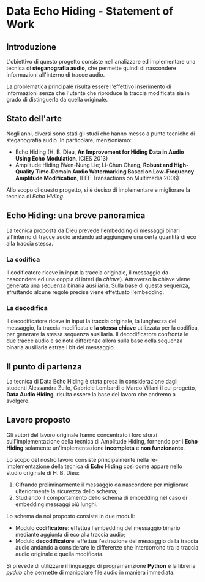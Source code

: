 # Data Echo Hiding - Statement of Work

## Introduzione
L'obiettivo di questo progetto consiste nell'analizzare ed implementare una tecnica di **steganografia audio**, che permette quindi di nascondere informazioni all'interno di tracce audio.

La problematica principale risulta essere  l'effettivo inserimento di informazioni senza che l'utente che riproduce la traccia modificata sia in grado di distinguerla da quella originale.

## Stato dell'arte
Negli anni, diversi sono stati gli studi che hanno messo a punto tecniche di steganografia audio. In particolare, menzioniamo:

- Echo Hiding (H. B. Dieu, **An Improvement for Hiding Data in Audio Using Echo Modulation**, ICIES 2013)
- Amplitude Hiding (Wen-Nung Lie; Li-Chun Chang, **Robust and High-Quality Time-Domain Audio Watermarking Based on Low-Frequency Amplitude Modification**, IEEE Transactions on Multimedia 2006)

Allo scopo di questo progetto, si è deciso di implementare e migliorare la tecnica di *Echo Hiding*.

## Echo Hiding: una breve panoramica

La tecnica proposta da Dieu prevede l'embedding di messaggi binari all'interno di tracce audio andando ad aggiungere una certa quantità di eco alla traccia stessa.

### La codifica
Il codificatore riceve in input la traccia originale, il messaggio da nascondere ed una coppia di interi (la *chiave*). Attraverso la chiave viene generata una sequenza binaria ausiliaria. Sulla base di questa sequenza, sfruttando alcune regole precise viene effettuato l'embedding.

### La decodifica
Il decodificatore riceve in input la traccia originale, la lunghezza del messaggio, la traccia modificata e **la stessa chiave** utilizzata per la codifica, per generare la stessa sequenza ausiliaria. Il decodificatore confronta le due tracce audio e se nota differenze allora sulla base della sequenza binaria ausiliaria estrae i bit del messaggio.

## Il punto di partenza
La tecnica di Data Echo Hiding è stata presa in considerazione dagli studenti Alessandra Zullo, Gabriele Lombardi e Marco Villani il cui progetto, **Data Audio Hiding**, risulta essere la base del lavoro che andremo a svolgere. 

## Lavoro proposto
Gli autori del lavoro originale hanno concentrato i loro sforzi sull'implementazione della tecnica di Amplitude Hiding, fornendo per l'**Echo Hiding** solamente un'implementazione **incompleta** e **non funzionante**.

Lo scopo del nostro lavoro consiste principalmente nella re-implementazione della tecnica di **Echo Hiding** così come appare nello studio originale di H. B. Dieu:

1. Cifrando preliminarmente il messaggio da nascondere per migliorare ulteriormente la sicurezza dello schema;
2. Studiando il comportamento dello schema di embedding nel caso di embedding messaggi più lunghi.

Lo schema da noi proposto consiste in due moduli:

- Modulo **codificatore**: effettua l'embedding del messaggio binario mediante aggiunta di eco alla traccia audio;
- Modulo **decodificatore**: effettua l'estrazione del messaggio dalla traccia audio andando a considerare le differenze che intercorrono tra la traccia audio originale e quella modificata.

Si prevede di utilizzare il linguaggio di programamzione **Python** e la libreria *pydub* che permette di manipolare file audio in maniera immediata.